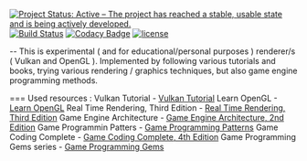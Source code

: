 [![Project Status: Active – The project has reached a stable, usable state and is being actively developed.](http://www.repostatus.org/badges/latest/active.svg)](http://www.repostatus.org/#active)
[![Build Status](https://travis-ci.com/stelro/cpp-boilerplate.svg?branch=master)](https://travis-ci.org/stelro/cpp-boilerplate)
[![Codacy Badge](https://api.codacy.com/project/badge/Grade/bf7a73f977ab49a7845f0a4a1ff5a3fb)](https://app.codacy.com/app/stelro/cpp-boilerplate?utm_source=github.com&utm_medium=referral&utm_content=stelro/cpp-boilerplate&utm_campaign=Badge_Grade_Dashboard)
[![license](https://img.shields.io/badge/license-Unlicense-blue.svg)](https://github.com/stelro/cpp-boilerplate/blob/master/LICENSE)

--
This is experimental ( and for educational/personal purposes ) renderer/s ( Vulkan and OpenGL ).
Implemented by following various tutorials and books, trying various rendering / graphics
techniques, but also game engine programming methods.

===
Used resources :
Vulkan Tutorial - [Vulkan Tutorial](https://vulkan-tutorial.com)
Learn OpenGL - [Learn OpenGL](https://learnopengl.com)
Real Time Rendering, Third Edition - [Real Time Rendering, Third
Edition](https://www.amazon.com/Real-Time-Rendering-Third-Tomas-Akenine-Moller/dp/1568814240/ref=sr_1_3?crid=1KT5YVH2V1RVJ&keywords=real+time+rendering&qid=1562078449&s=gateway&sprefix=real+time+re%2Caps%2C252&sr=8-3)
Game Engine Architecture - [Game Engine Architecture, 2nd
Edition](https://www.amazon.com/Game-Engine-Architecture-Jason-Gregory/dp/1466560010/ref=sr_1_3?crid=1J8DIVXYQGPQL&keywords=game+engine+architecture&qid=1562078492&s=gateway&sprefix=game+engine%2Caps%2C315&sr=8-3)
Game Programmin Patters - [Game Programming
Patterns](https://www.amazon.com/Game-Programming-Patterns-Robert-Nystrom/dp/0990582906/ref=sr_1_4?crid=1J8DIVXYQGPQL&keywords=game+engine+architecture&qid=1562078525&s=gateway&sprefix=game+engine%2Caps%2C315&sr=8-4)
Game Coding Complete - [Game Coding Complete, 4th
Edition](https://www.amazon.com/Game-Coding-Complete-Fourth-McShaffry/dp/1133776574/ref=sr_1_3?keywords=game+code+complete&qid=1562078578&s=gateway&sr=8-3)
Game Programming Gems series - [Game Programming Gems](http://www.satori.org/game-programming-gems/)

